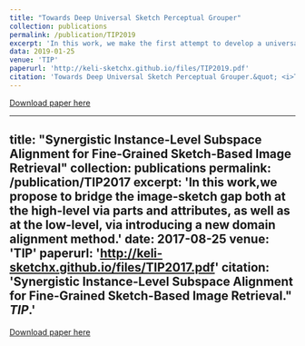 ```yaml
---
title: "Towards Deep Universal Sketch Perceptual Grouper"
collection: publications
permalink: /publication/TIP2019
excerpt: 'In this work, we make the first attempt to develop a universal sketch perceptual grouper. That is, a grouper that can be applied to sketches of any category created with any drawing style and ability, to group constituent strokes/segments into semantically meaningful object parts.'
data: 2019-01-25
venue: 'TIP'
paperurl: 'http://keli-sketchx.github.io/files/TIP2019.pdf'
citation: 'Towards Deep Universal Sketch Perceptual Grouper.&quot; <i>TIP2019</i>.'
---
```


[Download paper here](http://keli-sketchx.github.io/files/TIP2019.pdf)

---
title: "Synergistic Instance-Level Subspace Alignment for Fine-Grained Sketch-Based Image Retrieval"
collection: publications
permalink: /publication/TIP2017
excerpt: 'In this work,we propose to bridge the image-sketch gap both at the high-level via parts and attributes, as well as at the low-level, via introducing a new domain alignment method.'
date: 2017-08-25
venue: 'TIP'
paperurl: 'http://keli-sketchx.github.io/files/TIP2017.pdf'
citation: 'Synergistic Instance-Level Subspace Alignment for Fine-Grained Sketch-Based Image Retrieval.&quot; <i>TIP</i>.'
---

[Download paper here](http://keli-sketchx.github.io/files/TIP2017.pdf)
